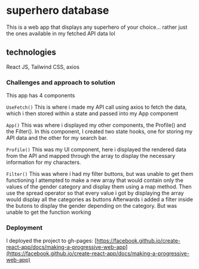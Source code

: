 # superhero database

This is a web app that displays any superhero of your choice...
rather just the ones available in my fetched API data lol

## technologies

React JS, Tailwind CSS, axios

### Challenges and approach to solution

This app has 4 components

`UseFetch()`
This is where i made my API call using axios to fetch the data, which i then stored within a state and passed into my App component

`App()`
This was where i displayed my other components, the Profile() and the Filter().
In this component, I created two state hooks, one for storing my API data and the other for my search bar.

`Profile()`
This was my UI component, here i displayed the rendered data from the API and mapped through the array
to display the necessary information for my characters.

`Filter()`
This was where i had my filter buttons, but was unable to get them functioning
I attempted to make a new array that would contain only the values of the gender category and display them using a map method.
Then use the spread operator so that every value i got by displaying the array would display all the categories as buttons
Afterwards i added a filter inside the butons to display the gender depending on the category.
But was unable to get the function working

### Deployment

I deployed the project to gh-pages: [https://facebook.github.io/create-react-app/docs/making-a-progressive-web-app](https://facebook.github.io/create-react-app/docs/making-a-progressive-web-app)

